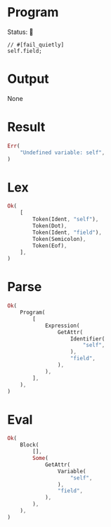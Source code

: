 # Program
Status: 🔴

```rustleaf
// #[fail_quietly]
self.field;
```

# Output
None

# Result
```rust
Err(
    "Undefined variable: self",
)
```

# Lex
```rust
Ok(
    [
        Token(Ident, "self"),
        Token(Dot),
        Token(Ident, "field"),
        Token(Semicolon),
        Token(Eof),
    ],
)
```

# Parse
```rust
Ok(
    Program(
        [
            Expression(
                GetAttr(
                    Identifier(
                        "self",
                    ),
                    "field",
                ),
            ),
        ],
    ),
)
```

# Eval
```rust
Ok(
    Block(
        [],
        Some(
            GetAttr(
                Variable(
                    "self",
                ),
                "field",
            ),
        ),
    ),
)
```